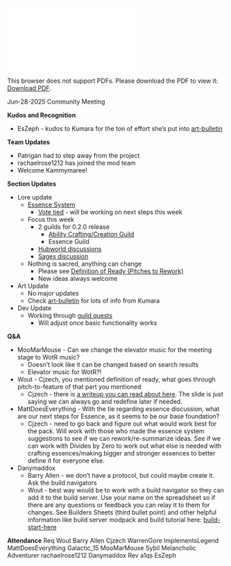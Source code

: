 <object data="../other-files/meeting-notes/Wanderers Weekly Update June 28.pptx.pdf" type="application/pdf" width="700px" height="700px">
    <embed src="../other-files/meeting-notes/Wanderers Weekly Update June 28.pptx.pdf">
        <p>This browser does not support PDFs. Please download the PDF to view it: <a href="../other-files/meeting-notes/Wanderers Weekly Update June 28.pptx.pdf">Download PDF</a>.</p>
    </embed>
</object>

Jun-28-2025 Community Meeting

**Kudos and Recognition**

- EsZeph \- kudos to Kumara for the ton of effort she’s put into [art-bulletin](https://discord.com/channels/1374772629298483202/1377672851334627489)

**Team Updates**

- Patrigan had to step away from the project
- rachaelrose1212 has joined the mod team
- Welcome Kammymaree\!

**Section Updates**

- Lore update
    - [Essence System](https://discord.com/channels/1374772629298483202/1382855794827067483)
        - [Vote tied](https://discord.com/channels/1374772629298483202/1385832517000499354/1385837130160279684) \- will be working on next steps this week
    - Focus this week
        - 2 guilds for 0.2.0 release
            - [Ability Crafting/Creation Guild](https://discord.com/channels/1374772629298483202/1386024438151249971)
            - Essence Guild
        - [Hubworld discussions](https://discord.com/channels/1374772629298483202/1385778207298420827)
        - [Sages discussion](https://discord.com/channels/1374772629298483202/1385701753533759559)
    - Nothing is sacred, anything can change
        - Please see [Definition of Ready (Pitches to Rework)](https://discord.com/channels/1374772629298483202/1377663029595869254/1385358144279937084)
        - New ideas always welcome
- Art Update
    - No major updates
    - Check [art-bulletin](https://discord.com/channels/1374772629298483202/13776728513346274) for lots of info from Kumara
- Dev Update
    - Working through [guild quests](https://discord.com/channels/1374772629298483202/1377655291490996335/1388390963667275916)
        - Will adjust once basic functionality works

**Q\&A**

- MooMarMouse - Can we change the elevator music for the meeting stage to WotR music?
    - Doesn’t look like it can be changed based on search results
    - Elevator music for WotR?!
- Wout - Cjzech, you mentioned definition of ready, what goes through pitch-to-feature of that part you mentioned
    - Cjzech - there is [a writeup you can read about here](https://discord.com/channels/1374772629298483202/1377663029595869254/1385358144279937084). The slide is just saying we can always go and redefine later if needed.
- MattDoesEverything - With the tie regarding essence discussion, what are our next steps for Essence, as it seems to be our base foundation?
    - Cjzech - need to go back and figure out what would work best for the pack. Will work with those who made the essence system suggestions to see if we can rework/re-summarize ideas. See if we can work with Divides by Zero to work out what else is needed with crafting essences/making bigger and stronger essences to better define it for everyone else.
- Danymaddox
    - Barry Allen - we don’t have a protocol, but could maybe create it. Ask the build navigators
    - Wout - best way would be to work with a build navigator so they can add it to the build server. Use your name on the spreadsheet so if there are any questions or feedback you can relay it to them for changes. See Builders Sheets (third bullet point) and other helpful information like build server modpack and build tutorial here: [build-start-here](https://discord.com/channels/1374772629298483202/1382748526915747870)

**Attendance**
Req
Wout
Barry Allen
Cjzech
WarrenGore
ImplementsLegend
MattDoesEverything
Galactic_15
MooMarMouse
Sybil
Melancholic Adventurer
rachaelrose1212
Danymaddox
Rev
a1qs
EsZeph